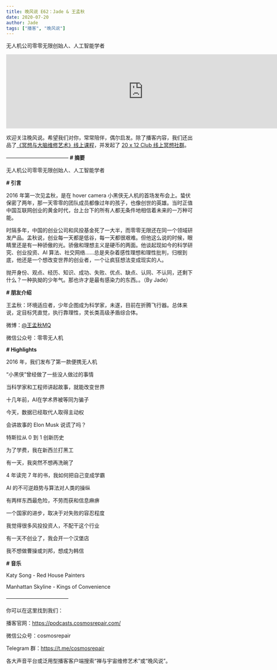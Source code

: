 ```yaml
---
title: 晚风说 E62：Jade & 王孟秋
date: 2020-07-20
author: Jade
tags: ["播客", "晚风说"]
---
```


无人机公司零零无限创始人、人工智能学者

<!--more-->

<iframe src="https://fireside.fm/player/v2/trfV16OE+rXDEgX9h?theme=l" width="740" height="200" frameborder="0" scrolling="no"></iframe>

欢迎关注晚风说。希望我们对你，常常陪伴，偶尔启发。除了播客内容，我们还出品了[《冥想与大脑维修艺术》线上课程](https://mp.weixin.qq.com/s?__biz=MzA5Nzk4MDMxMg==&mid=2247484680&idx=1&sn=2a5b8f1e1f1c1e6820adf5cc95d997fe&chksm=9099dfffa7ee56e9408aa248731e3e3e502c984ca1e577decc28d66d458f2e93a600dc6d6b40&scene=21#wechat_redirect)，并发起了 [20 x 12 Club 线上冥想社群](https://mp.weixin.qq.com/s?__biz=MzA5Nzk4MDMxMg==&mid=2247484834&idx=1&sn=ebd2c537b12e63baef2e9eaac505c26b&chksm=9099df55a7ee5643ab84485931d52082bbb2a6ee7078bdd536faf2cbbcb7bb22783aeaf13d4b&scene=21#wechat_redirect)。

————————————
**# 摘要**

无人机公司零零无限创始人、人工智能学者

**# 引言**

2016 年第一次见孟秋，是在 hover camera 小黑侠无人机的首场发布会上。蛰伏保密了两年，那一天零零的团队成员都像过年的孩子，也像创世的英雄。当时正值中国互联网创业的黄金时代，台上台下的所有人都无条件地相信着未来的一万种可能。

时隔多年，中国的创业公司和风投基金死了一大半，而零零无限还在同一个领域研发产品。孟秋说，创业每一天都是低谷，每一天都很艰难。但他这么说的时候，眼睛里还是有一种骄傲的光。骄傲和理想主义是硬币的两面。他谈起现如今的科学研究、创业投资、AI 算法、社交网络……总是夹杂着感性理想和理性批判，归根到底，他还是一个想改变世界的创业者，一个让疯狂想法变成现实的人。

抛开身份、观点、经历、知识、成功、失败、优点、缺点、认同、不认同，还剩下什么？一种执拗的少年气。那也许才是最有感染力的东西。。（By Jade）

**# 朋友介绍**

王孟秋：环境适应者，少年企图成为科学家，未遂，目前在折腾飞行器。总体来说，定目标凭直觉，执行靠理性，灵长类高级矛盾综合体。

微博：[@王孟秋MQ](https://weibo.com/u/1946626605)

微信公众号：零零无人机

**# Highlights**

2016 年，我们发布了第一款便携无人机

“小黑侠”曾经做了一些没人做过的事情

当科学家和工程师讲起故事，就能改变世界

十几年前，AI在学术界被等同为骗子

今天，数据已经取代人取得主动权

会讲故事的 Elon Musk 说谎了吗？

特斯拉从 0 到 1 创新历史

为了学费，我在新西兰打黑工

有一天，我突然不想再洗碗了

4 年读完 7 年的书，我如何把自己变成学霸

AI 的不可逆趋势与算法对人类的操纵

有两样东西最危险，不劳而获和信息麻痹

一个国家的进步，取决于对失败的容忍程度

我觉得很多风投投资人，不配干这个行业

有一天不创业了，我会开一个汉堡店

我不想做曹操或刘邦，想成为韩信

**# 音乐**

Katy Song - Red House Painters

Manhattan Skyline - Kings of Convenience

————————————

你可以在这里找到我们：

播客官网：https://podcasts.cosmosrepair.com/

微信公众号：cosmosrepair

Telegram 群：https://t.me/cosmosrepair

各大声音平台或泛用型播客客户端搜索“禅与宇宙维修艺术”或“晚风说”。





